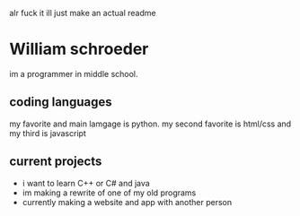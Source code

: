 alr fuck it ill just make an actual readme
<h1>William schroeder</h1>
 <p>im a programmer in middle school.</p>
<h2>coding languages</h2>
  <p>my favorite and main lamgage is python. my second favorite is html/css and my third is javascript</p>
  <h2> current projects</h2>
     <ul>
  <li>i want to learn C++ or C# and java</li>
  <li>im making a rewrite of one of my old programs</li>
  <li>currently making a website and app with another person</ii>
  
